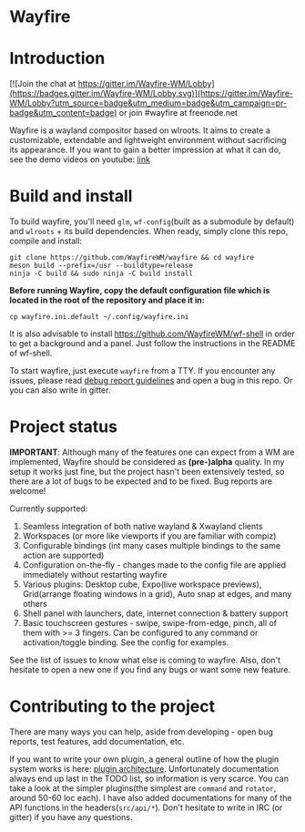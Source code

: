 # Wayfire

# Introduction

[![Join the chat at https://gitter.im/Wayfire-WM/Lobby](https://badges.gitter.im/Wayfire-WM/Lobby.svg)](https://gitter.im/Wayfire-WM/Lobby?utm_source=badge&utm_medium=badge&utm_campaign=pr-badge&utm_content=badge) or join #wayfire at freenode.net

Wayfire is a wayland compositor based on wlroots. It aims to create a customizable, extendable and lightweight environment without sacrificing its appearance. If you want to gain a better impression at what it can do, see the demo videos on youtube: [link](https://www.youtube.com/playlist?list=PLb7YRKEhWEBUIoT-a29UoJW9mhfzjpNle)

# Build and install

To build wayfire, you'll need `glm`, `wf-config`(built as a submodule by default) and `wlroots` + its build dependencies. When ready, simply clone this repo, compile and install:

```
git clone https://github.com/WayfireWM/wayfire && cd wayfire
meson build --prefix=/usr --buildtype=release
ninja -C build && sudo ninja -C build install
```

**Before running Wayfire, copy the default configuration file which is located in the root of the repository and place it in:**
```
cp wayfire.ini.default ~/.config/wayfire.ini
```
It is also advisable to install https://github.com/WayfireWM/wf-shell in order to get a background and a panel. Just follow the instructions in the README of wf-shell.

To start wayfire, just execute `wayfire` from a TTY. If you encounter any issues, please read [debug report guidelines](https://github.com/ammen99/wayfire/wiki/Debugging-problems) and open a bug in this repo. Or you can also write in gitter.
# Project status

**IMPORTANT**: Although many of the features one can expect from a WM are implemented, Wayfire should be considered as **(pre-)alpha** quality. In my setup it works just fine, but the project hasn't been extensively tested, so there are a lot of bugs to be expected and to be fixed. Bug reports are welcome!

Currently supported:
1. Seamless integration of both native wayland & Xwayland clients
2. Workspaces (or more like viewports if you are familiar with compiz)
3. Configurable bindings (int many cases multiple bindings to the same action are supported)
4. Configuration on-the-fly - changes made to the config file are applied immediately without restarting wayfire
5. Various plugins: Desktop cube, Expo(live workspace previews), Grid(arrange floating windows in a grid), Auto snap at edges, and many others
6. Shell panel with launchers, date, internet connection & battery support
7. Basic touchscreen gestures - swipe, swipe-from-edge, pinch, all of them with >= 3 fingers. Can be configured to any command or activation/toggle binding. See the config for examples.

See the list of issues to know what else is coming to wayfire. Also, don't hesitate to open a new one if you find any bugs or want some new feature.

# Contributing to the project

There are many ways you can help, aside from developing - open bug reports, test features, add documentation, etc.

If you want to write your own plugin, a general outline of how the plugin system works is here: [plugin architecture](https://github.com/ammen99/wayfire/wiki/Plugin-architecture). Unfortunately documentation always end up last in the TODO list, so information is very scarce. You can take a look at the simpler plugins(the simplest are `command` and `rotator`, around 50-60 loc each). I have also added documentations for many of the API functions in the headers(`src/api/*`). Don't hesitate to write in IRC (or gitter) if you have any questions.

